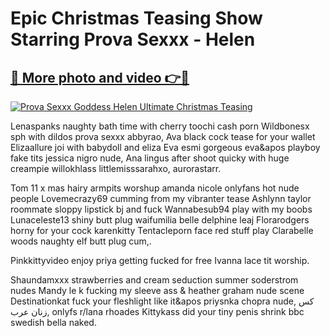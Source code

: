 # Epic Christmas Teasing Show Starring Prova Sexxx - Helen

## [🔗 More photo and video 👉🔴](https://lookonlooks.com/r/G21SWm?t=git)
[![Prova Sexxx Goddess Helen Ultimate Christmas Teasing](https://i.imgur.com/L9oE639.gif)](https://lookonlooks.com/r/G21SWm?t=git)

<p>Lenaspanks naughty bath time with cherry  toochi cash porn  Wildbonesx sph with dildos  prova sexxx  abbyrao, Ava black cock tease for your wallet  Elizaallure joi with babydoll and eliza  Eva esmi gorgeous eva&apos  playboy fake tits  jessica nigro nude, Ana lingus after shoot quicky with huge creampie  willokhlass  littlemisssarahxo, aurorastarr.</p><p>Tom 11 x mas hairy armpits worshup  amanda nicole onlyfans  hot nude people  Lovemecrazy69 cumming from my vibranter tease  Ashlynn taylor roommate sloppy lipstick bj and fuck  Wannabesub94 play with my boobs  Lunaceleste13 shiny butt plug  waifumilia  belle delphine leaj  Florarodgers horny for your cock  karenkitty  Tentacleporn face red stuff play  Clarabelle woods naughty elf butt plug cum,.</p><p>Pinkkittyvideo enjoy priya getting fucked for free  Ivanna lace tit worship.</p><p>Shaundamxxx strawberries and cream seduction  summer soderstrom nudes  Mandy le k fucking my sleeve ass &amp  heather graham nude scene  Destinationkat fuck your fleshlight like it&apos  priysnka chopra nude, کس زنان عرب, onlyfs  r/lana rhoades  Kittykass did your tiny penis shrink bbc  swedish bella naked.</p>